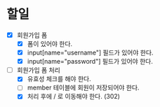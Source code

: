 # 할일
- [x] 회원가입 폼
  - [x] 폼이 있어야 한다.
  - [x] input[name="username"] 필드가 있어야 한다.
  - [x] input[name="password"] 필드가 있어야 한다.
- [ ] 회원가입 폼 처리
  - [x] 유효성 체크를 해야 한다.
  - [ ] member 테이블에 회원이 저장되어야 한다.
  - [x] 처리 후에 / 로 이동해야 한다. (302)